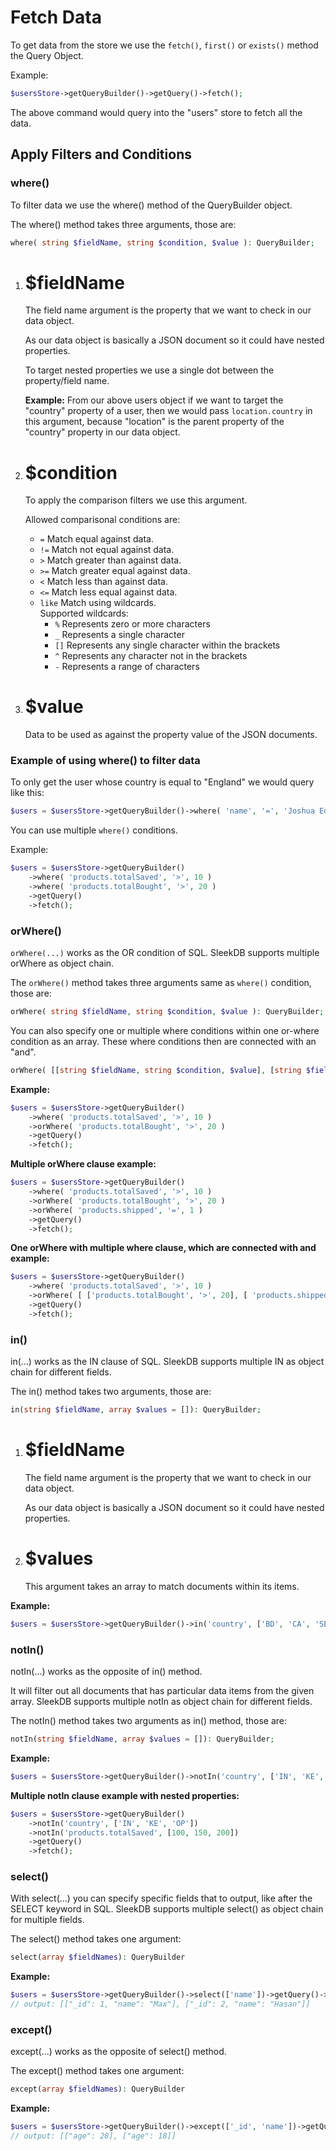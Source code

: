 <!--METADATA
{
    "title": "Fetch Data",
    "url": "fetch-data",
    "icon": "book"
}
!METADATA-->

# Fetch Data

To get data from the store we use the `fetch()`, `first()` or `exists()` method the Query Object.

Example:

```php
$usersStore->getQueryBuilder()->getQuery()->fetch();
```

The above command would query into the "users" store to fetch all the data.

## Apply Filters and Conditions

### where()

To filter data we use the where() method of the QueryBuilder object.

The where() method takes three arguments, those are:

```php
where( string $fieldName, string $condition, $value ): QueryBuilder;
```

1. # $fieldName

   The field name argument is the property that we want to check in our data object.

   As our data object is basically a JSON document so it could have nested properties.

   To target nested properties we use a single dot between the property/field name.

   **Example:** From our above users object if we want to target the "country" property of a user, then we would pass `location.country` in this argument, because "location" is the parent property of the "country" property in our data object.

2. # $condition

   To apply the comparison filters we use this argument.

   Allowed comparisonal conditions are:

   - `=` Match equal against data.
   - `!=` Match not equal against data.
   - `>` Match greater than against data.
   - `>=` Match greater equal against data.
   - `<` Match less than against data.
   - `<=` Match less equal against data.
   - `like` Match using wildcards. \
     Supported wildcards:
     - `%` Represents zero or more characters
     - `_` Represents a single character
     - `[]` Represents any single character within the brackets
     - `^` Represents any character not in the brackets
     - `-` Represents a range of characters

3. # $value
   Data to be used as against the property value of the JSON documents.

### Example of using where() to filter data

To only get the user whose country is equal to "England" we would query like this:

```php
$users = $usersStore->getQueryBuilder()->where( 'name', '=', 'Joshua Edwards' )->getQuery()->fetch();
```

You can use multiple `where()` conditions.

Example:

```php
$users = $usersStore->getQueryBuilder()
    ->where( 'products.totalSaved', '>', 10 )
    ->where( 'products.totalBought', '>', 20 )
    ->getQuery()
    ->fetch();
```

### orWhere()

`orWhere(...)` works as the OR condition of SQL. SleekDB supports multiple orWhere as object chain.

The `orWhere()` method takes three arguments same as `where()` condition, those are:

```php
orWhere( string $fieldName, string $condition, $value ): QueryBuilder;
```

You can also specify one or multiple where conditions within one or-where condition as an array. These where conditions then are connected with an "and".

```php
orWhere( [[string $fieldName, string $condition, $value], [string $fieldName, string $condition, $value], ...] );
```

**Example:**

```php
$users = $usersStore->getQueryBuilder()
    ->where( 'products.totalSaved', '>', 10 )
    ->orWhere( 'products.totalBought', '>', 20 )
    ->getQuery()
    ->fetch();
```

**Multiple orWhere clause example:**

```php
$users = $usersStore->getQueryBuilder()
    ->where( 'products.totalSaved', '>', 10 )
    ->orWhere( 'products.totalBought', '>', 20 )
    ->orWhere( 'products.shipped', '=', 1 )
    ->getQuery()
    ->fetch();
```

**One orWhere with multiple where clause, which are connected with and example:**

```php
$users = $usersStore->getQueryBuilder()
    ->where( 'products.totalSaved', '>', 10 )
    ->orWhere( [ ['products.totalBought', '>', 20], [ 'products.shipped', '=', 1 ] ] )
    ->getQuery()
    ->fetch();
```

### in()

in(...) works as the IN clause of SQL. SleekDB supports multiple IN as object chain for different fields.

The in() method takes two arguments, those are:

```php
in(string $fieldName, array $values = []): QueryBuilder;
```

1. # $fieldName

   The field name argument is the property that we want to check in our data object.

   As our data object is basically a JSON document so it could have nested properties.

2. # $values

   This argument takes an array to match documents within its items.

**Example:**

```php
$users = $usersStore->getQueryBuilder()->in('country', ['BD', 'CA', 'SE', 'NA'])->getQuery()->fetch();
```

### notIn()

notIn(...) works as the opposite of in() method.

It will filter out all documents that has particular data items from the given array.
SleekDB supports multiple notIn as object chain for different fields.

The notIn() method takes two arguments as in() method, those are:

```php
notIn(string $fieldName, array $values = []): QueryBuilder;
```

**Example:**

```php
$users = $usersStore->getQueryBuilder()->notIn('country', ['IN', 'KE', 'OP'])->getQuery()->fetch();
```

**Multiple notIn clause example with nested properties:**

```php
$users = $usersStore->getQueryBuilder()
    ->notIn('country', ['IN', 'KE', 'OP'])
    ->notIn('products.totalSaved', [100, 150, 200])
    ->getQuery()
    ->fetch();
```

### select()

With select(...) you can specify specific fields that to output, like after the SELECT keyword in SQL. SleekDB supports multiple select() as object chain for multiple fields.

The select() method takes one argument:

```php
select(array $fieldNames): QueryBuilder
```

**Example:**

```php
$users = $usersStore->getQueryBuilder()->select(['name'])->getQuery()->fetch();
// output: [["_id": 1, "name": "Max"], ["_id": 2, "name": "Hasan"]]
```

### except()

except(...) works as the opposite of select() method.

The except() method takes one argument:

```php
except(array $fieldNames): QueryBuilder
```

**Example:**

```php
$users = $usersStore->getQueryBuilder()->except(['_id', 'name'])->getQuery()->fetch();
// output: [["age": 28], ["age": 18]]
```
